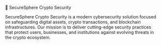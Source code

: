 🔐 SecureSphere Crypto Security

SecureSphere Crypto Security is a modern cybersecurity solution focused on safeguarding digital assets, crypto transactions, and blockchain infrastructures. Our mission is to deliver cutting-edge security practices that protect users, businesses, and institutions against evolving threats in the crypto ecosystem.
